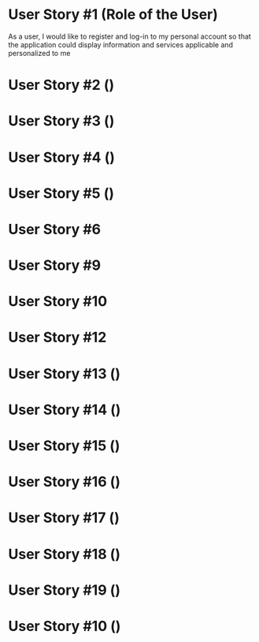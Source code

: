 # User Story #1 (Role of the User)
As a user, I would like to register and log-in to my personal account so that the application could display information and services applicable and personalized to me
# User Story #2 ()

# User Story #3 ()

# User Story #4 ()

# User Story #5 ()

# User Story #6 

# User Story #9 
# User Story #10 
# User Story #12 
# User Story #13 ()
# User Story #14 ()
# User Story #15 ()
# User Story #16 ()
# User Story #17 ()
# User Story #18 ()
# User Story #19 ()
# User Story #10 ()
